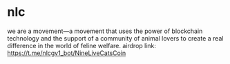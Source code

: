 # nlc
we are a movement—a movement that uses the power of blockchain technology and the support of a community of animal lovers to create a real difference in the world of feline welfare.
airdrop link:
https://t.me/nlcgv1_bot/NineLiveCatsCoin

